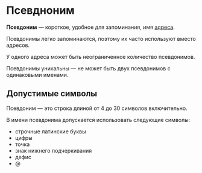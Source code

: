 # Псевдноним

**Псевдоним** — короткое, удобное для запоминания, имя [адреса](/blockchain/address.md).

Псевдонимы легко запоминаются, поэтому их часто используют вместо адресов.

У одного адреса может быть неограниченное количество псевдонимов.

Псевдонимы уникальны — не может быть двух псевдонимов с одинаковыми именами.

## Допустимые символы

Псевдоним — это строка длиной от 4 до 30 символов включительно.

В имени псевдонима допускается использовать следующие символы:

* строчные латинские буквы
* цифры
* точка
* знак нижнего подчеркивания
* дефис
* @